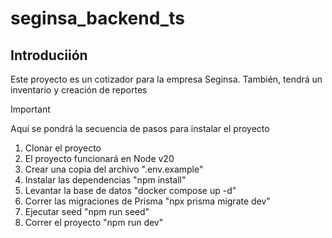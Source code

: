 # seginsa_backend_ts

## Introduciión
Este proyecto es un cotizador para la empresa Seginsa. También, 
tendrá un inventario y creación de reportes

> [!Important]
> Aquí se pondrá la secuencia de pasos para instalar el proyecto
> 1) Clonar el proyecto
> 2) El proyecto funcionará en Node v20
> 3) Crear una copia del archivo ".env.example"
> 4) Instalar las dependencias "npm install"
> 5) Levantar la base de datos "docker compose up -d"
> 6) Correr las migraciones de Prisma "npx prisma migrate dev"
> 7) Ejecutar seed "npm run seed"
> 8) Correr el proyecto "npm run dev"
